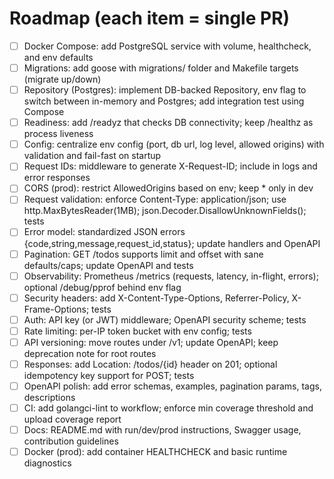 # Roadmap (each item = single PR)

- [ ] Docker Compose: add PostgreSQL service with volume, healthcheck, and env defaults
- [ ] Migrations: add goose with migrations/ folder and Makefile targets (migrate up/down)
- [ ] Repository (Postgres): implement DB-backed Repository, env flag to switch between in-memory and Postgres; add integration test using Compose
- [ ] Readiness: add /readyz that checks DB connectivity; keep /healthz as process liveness
- [ ] Config: centralize env config (port, db url, log level, allowed origins) with validation and fail-fast on startup
- [ ] Request IDs: middleware to generate X-Request-ID; include in logs and error responses
- [ ] CORS (prod): restrict AllowedOrigins based on env; keep * only in dev
- [ ] Request validation: enforce Content-Type: application/json; use http.MaxBytesReader(1MB); json.Decoder.DisallowUnknownFields(); tests
- [ ] Error model: standardized JSON errors {code,string,message,request_id,status}; update handlers and OpenAPI
- [ ] Pagination: GET /todos supports limit and offset with sane defaults/caps; update OpenAPI and tests
- [ ] Observability: Prometheus /metrics (requests, latency, in-flight, errors); optional /debug/pprof behind env flag
- [ ] Security headers: add X-Content-Type-Options, Referrer-Policy, X-Frame-Options; tests
- [ ] Auth: API key (or JWT) middleware; OpenAPI security scheme; tests
- [ ] Rate limiting: per-IP token bucket with env config; tests
- [ ] API versioning: move routes under /v1; update OpenAPI; keep deprecation note for root routes
- [ ] Responses: add Location: /todos/{id} header on 201; optional idempotency key support for POST; tests
- [ ] OpenAPI polish: add error schemas, examples, pagination params, tags, descriptions
- [ ] CI: add golangci-lint to workflow; enforce min coverage threshold and upload coverage report
- [ ] Docs: README.md with run/dev/prod instructions, Swagger usage, contribution guidelines
- [ ] Docker (prod): add container HEALTHCHECK and basic runtime diagnostics
